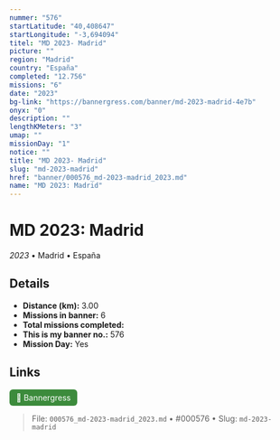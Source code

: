 ```yaml
---
nummer: "576"
startLatitude: "40,408647"
startLongitude: "-3,694094"
titel: "MD 2023- Madrid"
picture: ""
region: "Madrid"
country: "España"
completed: "12.756"
missions: "6"
date: "2023"
bg-link: "https://bannergress.com/banner/md-2023-madrid-4e7b"
onyx: "0"
description: ""
lengthKMeters: "3"
umap: ""
missionDay: "1"
notice: ""
title: "MD 2023- Madrid"
slug: "md-2023-madrid"
href: "banner/000576_md-2023-madrid_2023.md"
name: "MD 2023: Madrid"
---
```

# MD 2023: Madrid

*2023* • Madrid • España





## Details
- **Distance (km):** 3.00
- **Missions in banner:** 6
- **Total missions completed:** 
- **This is my banner no.:** 576
- **Mission Day:** Yes




## Links
<a href="https://bannergress.com/banner/md-2023-madrid-4e7b" target="_blank" style="display:inline-block;margin-right:8px;padding:6px 12px;background:#3c8b3c;color:#fff;text-decoration:none;border-radius:6px;">🔗 Bannergress</a>



> File: `000576_md-2023-madrid_2023.md` • #000576 • Slug: `md-2023-madrid`
